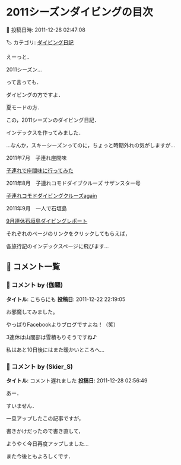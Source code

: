 # 2011シーズンダイビングの目次

📅 投稿日時: 2011-12-28 02:47:08

🏷️ カテゴリ: [ダイビング日記](ce3a7a8d424d112fce83ee85c81a0e344.md)

えーっと．





2011シーズン…


って言っても．


ダイビングの方ですよ．


夏モードの方．





この，2011シーズンのダイビング日記．


インデックスを作ってみました．


…なんか，スキーシーズンってのに，ちょっと時期外れの気がしますが…





2011年7月　子連れ座間味


[子連れで座間味に行ってみた](eba256f7390db95002c714fc760428d8f.md)





2011年8月　子連れコモドダイブクルーズ サザンスター号


[子連れコモドダイビングクルーズagain](ed51443fc2a47ba9d20653f96ae4a0c2d.md)





2011年9月　一人で石垣島


[9月連休石垣島ダイビングレポート](e508cda80d8ae557431c8265eeee10b5b.md)





それぞれのページのリンクをクリックしてもらえば，


各旅行記のインデックスページに飛びます…

## 💬 コメント一覧

### 💬 コメント by (伽羅)
**タイトル**: こちらにも
**投稿日**: 2011-12-22 22:19:05

お邪魔してみました。

やっぱりFacebookよりブログですよね！（笑）

3連休は山間部は雪積もりそうですね♪

私はあと10日後にはまた暖かいところへ…

### 💬 コメント by (Skier_S)
**タイトル**: コメント遅れました
**投稿日**: 2011-12-28 02:56:49

あー．

すいません．

一旦アップしたこの記事ですが，

書きかけだったので書き直して，

ようやく今日再度アップしました…



また今後ともよろしくです．

